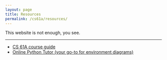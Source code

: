 ```yaml
---
layout: page
title: Resources
permalink: /cs61a/resources/
---
```


<p>
    This website is not enough, you see.
</p>

<hr />

<ul class="l-aligned">
    <li><a href="https://www.ocf.berkeley.edu/~shidi/cs61a/wiki/Guides">CS 61A course guide</a></li>
    <li><a href="http://pythontutor.com/composingprograms.html#mode=edit">Online Python Tutor (your go-to for environment diagrams)</a></li>
</ul>
